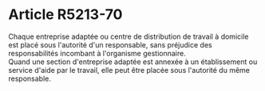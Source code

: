 # Article R5213-70

  
Chaque entreprise adaptée ou centre de distribution de travail à domicile est placé sous l'autorité d'un responsable, sans préjudice des responsabilités incombant à l'organisme gestionnaire.   
Quand une section d'entreprise adaptée est annexée à un établissement ou service d'aide par le travail, elle peut être placée sous l'autorité du même responsable.